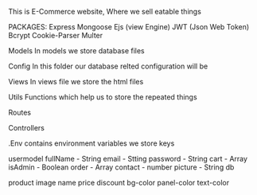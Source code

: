 This is E-Commerce website, Where we sell eatable things


PACKAGES:
Express
Mongoose
Ejs (view Engine)
JWT (Json Web Token)
Bcrypt
Cookie-Parser
Multer


Models
In models we store database files

Config
In this folder our database relted configuration will be

Views
In views file we store the html files

Utils
Functions which help us to store the repeated things

Routes

Controllers

.Env 
contains environment variables we store keys

usermodel
fullName - String
email    - Stting
password - String
cart     - Array
isAdmin  - Boolean
order    - Array
contact  - number
picture  - String db


product
image 
name 
price 
discount 
bg-color
panel-color
text-color


